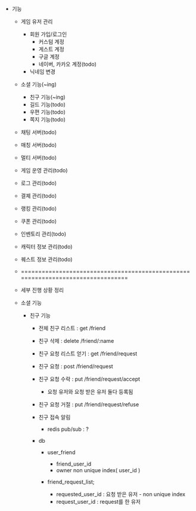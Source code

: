 + 기능
    + 게임 유저 관리
        + 회원 가입/로그인
            + 커스텀 계정
            + 게스트 계정
            + 구글 계정
            + 네이버, 카카오 계정(todo)
        + 닉네임 변경

    + 소셜 기능(~ing)
        + 친구 기능(~ing)
        + 길드 기능(todo)
        + 우편 기능(todo)
        + 쪽지 기능(todo)

    + 채팅 서버(todo)
    + 매칭 서버(todo)
    + 멀티 서버(todo)
    + 게임 운영 관리(todo)
    + 로그 관리(todo)
    + 결졔 관리(todo)
    + 랭킹 관리(todo)
    + 쿠폰 관리(todo)

    + 인벤토리 관리(todo)
    + 캐릭터 정보 관리(todo)
    + 퀘스트 정보 관리(todo)

    + ================================================================================
    + 세부 진행 상황 정리
    + 소셜 기능
        + 친구 기능
            + 전체 친구 리스트 : get /friend
            + 친구 삭제 : delete /friend/:name

            + 친구 요청 리스트 얻기   : get /friend/request
            + 친구 요청              : post /friend/request
            + 친구 요청 수락         : put /friend/request/accept
                + 요청 유저와 요청 받은 유저 둘다 등록됨

            + 친구 요청 거절        : put /friend/request/refuse

            + 친구 접속 알림
                + redis pub/sub : ?
            + db
                + user_friend
                    + friend_user_id 
                    + owner non unique index( user_id )

                + friend_request_list;
                    + requested_user_id : 요청 받은 유저 - non unique index
                    + request_user_id : request를 한 유저
